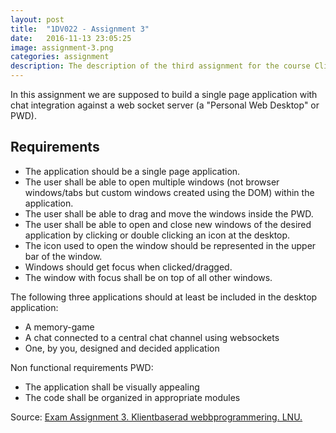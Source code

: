 ```yaml
---
layout: post
title:  "1DV022 - Assignment 3"
date:   2016-11-13 23:05:25
image: assignment-3.png
categories: assignment
description: The description of the third assignment for the course Client-based Web Programming at Linnaeus university in Sweden.
---
```


In this assignment we are supposed to build a single page application with chat integration against a web socket server (a "Personal Web Desktop" or PWD).

## Requirements

* The application should be a single page application.
* The user shall be able to open multiple windows (not browser windows/tabs but custom windows created using the DOM) within the application.
* The user shall be able to drag and move the windows inside the PWD.
* The user shall be able to open and close new windows of the desired application by clicking or double clicking an icon at the desktop.
* The icon used to open the window should be represented in the upper bar of the window.
* Windows should get focus when clicked/dragged.
* The window with focus shall be on top of all other windows.

The following three applications should at least be included in the desktop application:

* A memory-game
* A chat connected to a central chat channel using websockets
* One, by you, designed and decided application

Non functional requirements PWD:

* The application shall be visually appealing
* The code shall be organized in appropriate modules

Source: [Exam Assignment 3. Klientbaserad webbprogrammering. LNU.](https://coursepress.lnu.se/kurs/klientbaserad-webbprogrammering/examination/exam-assignment-3/)
